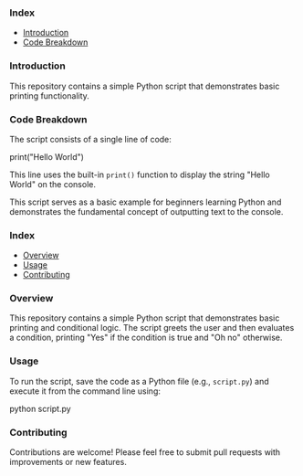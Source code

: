 ### Index

* [Introduction](#introduction)
* [Code Breakdown](#code-breakdown)

### Introduction

This repository contains a simple Python script that demonstrates basic printing functionality. 

### Code Breakdown

The script consists of a single line of code:

print("Hello World")

This line uses the built-in `print()` function to display the string "Hello World" on the console. 

This script serves as a basic example for beginners learning Python and demonstrates the fundamental concept of outputting text to the console.

### Index

* [Overview](#overview)
* [Usage](#usage)
* [Contributing](#contributing)

### Overview

This repository contains a simple Python script that demonstrates basic printing and conditional logic. The script greets the user and then evaluates a condition, printing "Yes" if the condition is true and "Oh no" otherwise.

### Usage

To run the script, save the code as a Python file (e.g., `script.py`) and execute it from the command line using:

python script.py

### Contributing

Contributions are welcome! Please feel free to submit pull requests with improvements or new features.

